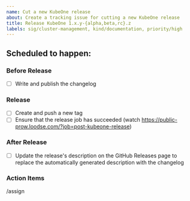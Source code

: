 ```yaml
---
name: Cut a new KubeOne release
about: Create a tracking issue for cutting a new KubeOne release
title: Release KubeOne 1.x.y-{alpha,beta,rc}.z
labels: sig/cluster-management, kind/documentation, priority/high
---
```


<!-- 
* Make sure to uncomment the appropriate section depending on the type of
  release you're cutting.
* Update the issue with any problems encountered during the release process.
* You can add/remove items as needed.
* The Action Items section can be used for any follow-up tasks.
-->

## Scheduled to happen: <!-- Wednesday, 2021-03-10 -->

### Before Release

* [ ] Write and publish the changelog <!-- (reference to the changelog PR) -->
<!-- UNCOMMENT FOR RELEASE CANDIDATES (RCs)
* [ ] Create and push the release branch (`release/1.x`)
* [ ] Create the milestone for the next release (`KubeOne 1.x+1`)
* [ ] Update the Prow config
  * [ ] Update the `branchprotector` rules
  * [ ] Update the `milestone_applier` rules
* [ ] Create docs for the release based on docs for the master branch (copy 
  `content/kubeone/master` to `content/kubeone/v1.x` in the
  [docs repo](https://github.com/kubermatic/docs)) (link to the docs PR)
-->

### Release

* [ ] Create and push a new tag
* [ ] Ensure that the release job has succeeded
  (watch https://public-prow.loodse.com/?job=post-kubeone-release)

### After Release

* [ ] Update the release's description on the GitHub Releases page to replace
  the automatically generated description with the changelog
<!-- UNCOMMENT FOR RELEASE CANDIDATES (RCs)
* [ ] Run manual tests
-->
<!-- UNCOMMENT FOR FINAL RELEASES
* [ ] If the release introduces support for a new Kubernetes version, submit
  conformance results to https://github.com/cncf/k8s-conformance/
-->

### Action Items

<!--
This section can be used for any follow-up items/tasks.

* [ ] Item 1
-->

/assign <!-- insert GitHub handle here -->
